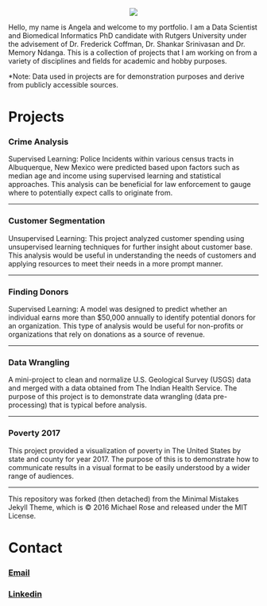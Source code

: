 <p align="center">
  <img  src="images/Angela_Baltes_Resized.jpg">
</p>
Hello, my name is Angela and welcome to my portfolio. I am a Data Scientist and Biomedical Informatics PhD candidate with Rutgers University under the advisement of Dr. Frederick Coffman, Dr. Shankar Srinivasan and Dr. Memory Ndanga. This is a collection of projects that I am working on from a variety of disciplines and fields for academic and hobby purposes. 

*Note: Data used in projects are for demonstration purposes and derive from publicly accessible sources. 


# Projects

### Crime Analysis
Supervised Learning: Police Incidents within various census tracts in Albuquerque, New Mexico were predicted based upon factors such as median age and income using supervised learning and statistical approaches. This analysis can be beneficial for law enforcement to gauge where to potentially expect calls to originate from. 

---

### Customer Segmentation
Unsupervised Learning: This project analyzed customer spending using unsupervised learning techniques for further insight about customer base. This analysis would be useful in understanding the needs of customers and applying resources to meet their needs in a more prompt manner. 

---

### Finding Donors
Supervised Learning: A model was designed to predict whether an individual earns more than $50,000 annually to identify potential donors for an organization. This type of analysis would be useful for non-profits or organizations that rely on donations as a source of revenue. 

---

### Data Wrangling
A mini-project to clean and normalize U.S. Geological Survey (USGS) data and merged with a data obtained from The Indian Health Service. The purpose of this project is to demonstrate data wrangling (data pre-processing) that is typical before analysis. 

---

### Poverty 2017
This project provided a visualization of poverty in The United States by state and county for year 2017. The purpose of this is to demonstrate how to communicate results in a visual format to be easily understood by a wider range of audiences.

---
This repository was forked (then detached) from the Minimal Mistakes Jekyll Theme, which is © 2016 Michael Rose and released under the MIT License.

# Contact
### [Email](mailto:angelakbaltes@gmail.com) 
### [Linkedin](https://www.linkedin.com/in/angelabaltes/)

